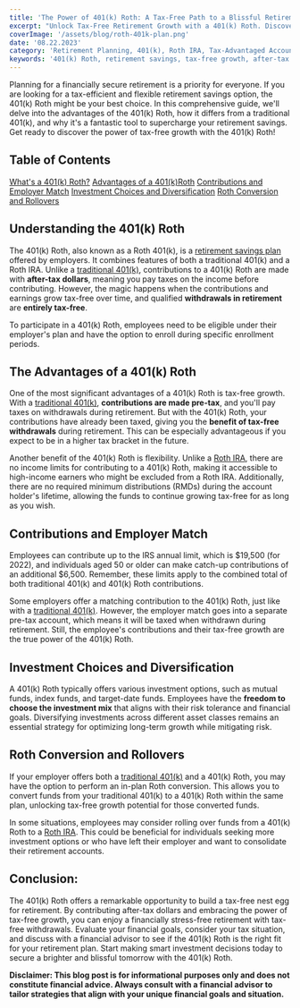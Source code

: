 ```yaml
---
title: 'The Power of 401(k) Roth: A Tax-Free Path to a Blissful Retirement'
excerpt: "Unlock Tax-Free Retirement Growth with a 401(k) Roth. Discover the benefits of contributing after-tax money, tax-free growth, and flexible withdrawal options. Maximize your retirement savings and explore the power of a 401(k) Roth to secure your financial future."
coverImage: '/assets/blog/roth-401k-plan.png'
date: '08.22.2023'
category: 'Retirement Planning, 401(k), Roth IRA, Tax-Advantaged Accounts'
keywords: '401(k) Roth, retirement savings, tax-free growth, after-tax contributions, retirement planning, flexible withdrawal, tax advantages, financial future'
---
```


Planning for a financially secure retirement is a priority for everyone. If you are looking for a tax-efficient and flexible retirement savings option, the 401(k) Roth might be your best choice. In this comprehensive guide, we'll delve into the advantages of the 401(k) Roth, how it differs from a traditional 401(k), and why it's a fantastic tool to supercharge your retirement savings. Get ready to discover the power of tax-free growth with the 401(k) Roth!

## Table of Contents
[What's a 401(k) Roth?](#401k-roth)
[Advantages of a 401(k)Roth](#advantages)
[Contributions and Employer Match](#contributions)
[Investment Choices and Diversification](#investing-diversifications)
[Roth Conversion and Rollovers](#roth-conversion-rollovers)

## <a name="401k-roth">Understanding the 401(k) Roth</a>
The 401(k) Roth, also known as a Roth 401(k), is a [retirement savings plan](/blog/401k-retirement-plans-guide-for-smart-saving) offered by employers. It combines features of both a traditional 401(k) and a Roth IRA. Unlike a [traditional 401(k)](/blog/traditional-401k-plan), contributions to a 401(k) Roth are made with **after-tax dollars**, meaning you pay taxes on the income before contributing. However, the magic happens when the contributions and earnings grow tax-free over time, and qualified **withdrawals in retirement** are **entirely tax-free**.

To participate in a 401(k) Roth, employees need to be eligible under their employer's plan and have the option to enroll during specific enrollment periods.

## <a name="advantages">The Advantages of a 401(k) Roth</a>
One of the most significant advantages of a 401(k) Roth is tax-free growth. With a [traditional 401(k)](/blog/traditional-401k-plan), **contributions are made pre-tax**, and you'll pay taxes on withdrawals during retirement. But with the 401(k) Roth, your contributions have already been taxed, giving you the **benefit of tax-free withdrawals** during retirement. This can be especially advantageous if you expect to be in a higher tax bracket in the future.

Another benefit of the 401(k) Roth is flexibility. Unlike a [Roth IRA](/blog/what-is-the-roth-IRA-avantage-2023), there are no income limits for contributing to a 401(k) Roth, making it accessible to high-income earners who might be excluded from a Roth IRA. Additionally, there are no required minimum distributions (RMDs) during the account holder's lifetime, allowing the funds to continue growing tax-free for as long as you wish.

## <a name="contributions">Contributions and Employer Match</a>
Employees can contribute up to the IRS annual limit, which is $19,500 (for 2022), and individuals aged 50 or older can make catch-up contributions of an additional $6,500. Remember, these limits apply to the combined total of both traditional 401(k) and 401(k) Roth contributions.

Some employers offer a matching contribution to the 401(k) Roth, just like with a [traditional 401(k)](/blog/traditional-401k-plan). However, the employer match goes into a separate pre-tax account, which means it will be taxed when withdrawn during retirement. Still, the employee's contributions and their tax-free growth are the true power of the 401(k) Roth.

## <a name="investing-diversifications">Investment Choices and Diversification</a>
A 401(k) Roth typically offers various investment options, such as mutual funds, index funds, and target-date funds. Employees have the **freedom to choose the investment mix** that aligns with their risk tolerance and financial goals. Diversifying investments across different asset classes remains an essential strategy for optimizing long-term growth while mitigating risk.

##  <a name="oth-conversion-rollovers">Roth Conversion and Rollovers</a>
If your employer offers both a [traditional 401(k)](traditional-401k-plan) and a 401(k) Roth, you may have the option to perform an in-plan Roth conversion. This allows you to convert funds from your traditional 401(k) to a 401(k) Roth within the same plan, unlocking tax-free growth potential for those converted funds.

In some situations, employees may consider rolling over funds from a 401(k) Roth to a [Roth IRA](/blog/what-is-the-roth-IRA-avantage-2023). This could be beneficial for individuals seeking more investment options or who have left their employer and want to consolidate their retirement accounts.

## Conclusion:
The 401(k) Roth offers a remarkable opportunity to build a tax-free nest egg for retirement. By contributing after-tax dollars and embracing the power of tax-free growth, you can enjoy a financially stress-free retirement with tax-free withdrawals. Evaluate your financial goals, consider your tax situation, and discuss with a financial advisor to see if the 401(k) Roth is the right fit for your retirement plan. Start making smart investment decisions today to secure a brighter and blissful tomorrow with the 401(k) Roth.

**Disclaimer: This blog post is for informational purposes only and does not constitute financial advice. Always consult with a financial advisor to tailor strategies that align with your unique financial goals and situation.**